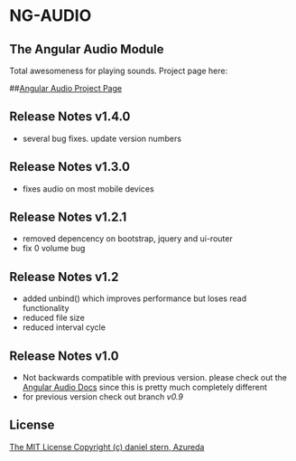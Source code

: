 NG-AUDIO
===

The Angular Audio Module
------

Total awesomeness for playing sounds. Project page here:

##[Angular Audio Project Page](http://danielstern.github.io/ngAudio/)

Release Notes v1.4.0
-------
- several bug fixes. update version numbers

Release Notes v1.3.0
-------
- fixes audio on most mobile devices

Release Notes v1.2.1
-------
- removed depencency on bootstrap, jquery and ui-router
- fix 0 volume bug

Release Notes v1.2
-------

- added unbind() which improves performance but loses read functionality
- reduced file size
- reduced interval cycle

Release Notes v1.0
---------
- Not backwards compatible with previous version. please check out the [Angular Audio Docs](http://danielstern.github.io/ngAudio/#/docs) since this is pretty much completely different
- for previous version check out branch *v0.9*

License
-------
<a href=http://opensource.org/licenses/MIT target=_blank>
The MIT License
</a>

<a  href=http://danielstern.ca/ target=_blank>
Copyright (c) daniel stern, Azureda
</a>
